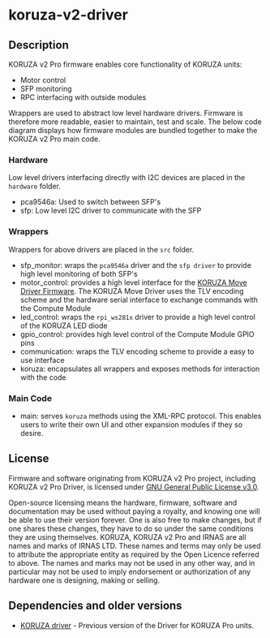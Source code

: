 # koruza-v2-driver

## Description
KORUZA v2 Pro firmware enables core functionality of KORUZA units:
* Motor control
* SFP monitoring
* RPC interfacing with outside modules

Wrappers are used to abstract low level hardware drivers. Firmware is therefore more readable, easier to maintain, test and scale. The below code diagram displays how firmware modules are bundled together to make the KORUZA v2 Pro main code.

### Hardware
Low level drivers interfacing directly with I2C devices are placed in the `hardware` folder.
* pca9546a: Used to switch between SFP's
* sfp: Low level I2C driver to communicate with the SFP

### Wrappers
Wrappers for above drivers are placed in the `src` folder.
* sfp_monitor: wraps the `pca9546a` driver and the `sfp driver` to provide high level monitoring of both SFP's
* motor_control: provides a high level interface for the [KORUZA Move Driver Firmware](https://github.com/IRNAS/koruza-move-driver-firmware). The KORUZA Move Driver uses the TLV encoding scheme and the hardware serial interface to exchange commands with the Compute Module
* led_control: wraps the `rpi_ws281x` driver to provide a high level control of the KORUZA LED diode
* gpio_control: provides high level control of the Compute Module GPIO pins
* communication: wraps the TLV encoding scheme to provide a easy to use interface
* koruza: encapsulates all wrappers and exposes methods for interaction with the code

### Main Code
* main: serves `koruza` methods using the XML-RPC protocol. This enables users to write their own UI and other expansion modules if they so desire. 

## License
Firmware and software originating from KORUZA v2 Pro project, including KORUZA v2 Pro Driver, is licensed under [GNU General Public License v3.0](https://github.com/IRNAS/koruza-v2-driver/blob/main/LICENSE).

Open-source licensing means the hardware, firmware, software and documentation may be used without paying a royalty, and knowing one will be able to use their version forever. One is also free to make changes, but if one shares these changes, they have to do so under the same conditions they are using themselves. KORUZA, KORUZA v2 Pro and IRNAS are all names and marks of IRNAS LTD. These names and terms may only be used to attribute the appropriate entity as required by the Open Licence referred to above. The names and marks may not be used in any other way, and in particular may not be used to imply endorsement or authorization of any hardware one is designing, making or selling.

## Dependencies and older versions

* [KORUZA driver](https://github.com/IRNAS/koruza-driver) - Previous version of the Driver for KORUZA Pro units.
